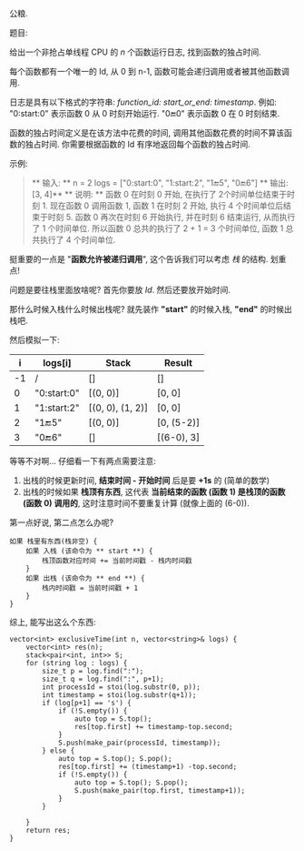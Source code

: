 公粮. 

题目: 

给出一个非抢占单线程 CPU 的 *n* 个函数运行日志, 找到函数的独占时间. 

每个函数都有一个唯一的 Id, 从 0 到 n-1, 函数可能会递归调用或者被其他函数调用. 

日志是具有以下格式的字符串: *function_id: start_or_end: timestamp*. 例如: "0:start:0" 表示函数 0 从 0 时刻开始运行. "0:end:0" 表示函数 0 在 0 时刻结束. 

函数的独占时间定义是在该方法中花费的时间, 调用其他函数花费的时间不算该函数的独占时间. 你需要根据函数的 Id 有序地返回每个函数的独占时间. 

示例: 

> ** 输入: **
> n = 2
> logs = 
> ["0:start:0",
>  "1:start:2",
>  "1:end:5",
>  "0:end:6"]
> ** 输出: [3, 4]**
> ** 说明: **
> 函数 0 在时刻 0 开始, 在执行了  2个时间单位结束于时刻 1. 
> 现在函数 0 调用函数 1, 函数 1 在时刻 2 开始, 执行 4 个时间单位后结束于时刻 5. 
> 函数 0 再次在时刻 6 开始执行, 并在时刻 6 结束运行, 从而执行了 1 个时间单位. 
> 所以函数 0 总共的执行了 2 + 1 = 3 个时间单位, 函数 1 总共执行了 4 个时间单位. 

挺重要的一点是 "**函数允许被递归调用**", 这个告诉我们可以考虑 *栈* 的结构. 划重点! 

问题是要往栈里面放啥呢? 首先你要放 *Id*. 然后还要放开始时间. 

那什么时候入栈什么时候出栈呢? 就先装作 **"start"** 的时候入栈, **"end"** 的时候出栈吧. 

然后模拟一下: 

   i | logs[i]     | Stack            | Result
-----|-------------|------------------|----------
  -1 | /           | []               | []
   0 | "0:start:0" | [(0, 0)]         | [0, 0]
   1 | "1:start:2" | [(0, 0), (1, 2)] | [0, 0]
   2 | "1:end:5"   | [(0, 0)]         | [0, (5-2)]
   3 | "0:end:6"   | []               | [(6-0), 3]

等等不对啊... 仔细看一下有两点需要注意: 

1. 出栈的时候更新时间, **结束时间 - 开始时间** 后是要 **+1s** 的 (简单的数学)
2. 出栈的时候如果 **栈顶有东西**, 这代表 **当前结束的函数 (函数 1) 是栈顶的函数 (函数 0) 调用的**, 这时注意时间不要重复计算 (就像上面的 (6-0)). 

第一点好说, 第二点怎么办呢? 

```
如果 栈里有东西(栈非空) {
    如果 入栈 (该命令为 ** start **) {
        栈顶函数对应时间 += 当前时间戳 - 栈内时间戳
    }
    如果 出栈 (该命令为 ** end **) {
        栈内时间戳 = 当前时间戳 + 1
    }
}
```

综上, 能写出这么个东西: 

```
vector<int> exclusiveTime(int n, vector<string>& logs) {
    vector<int> res(n);
    stack<pair<int, int>> S;
    for (string log : logs) {
        size_t p = log.find(":");
        size_t q = log.find(":", p+1);
        int processId = stoi(log.substr(0, p));
        int timestamp = stoi(log.substr(q+1));
        if (log[p+1] == 's') {
            if (!S.empty()) {
                auto top = S.top();
                res[top.first] += timestamp-top.second;
            }
            S.push(make_pair(processId, timestamp));
        } else {
            auto top = S.top(); S.pop();
            res[top.first] += (timestamp+1) -top.second;
            if (!S.empty()) {
                auto top = S.top(); S.pop();
                S.push(make_pair(top.first, timestamp+1));
            }
        }
        
    }
    return res;
}
```
